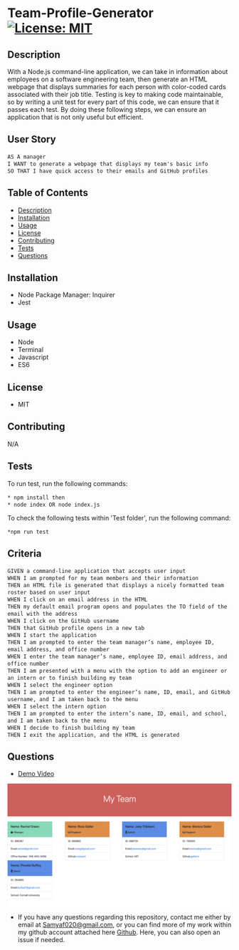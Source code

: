 # Team-Profile-Generator [![License: MIT](https://img.shields.io/badge/License-MIT-yellow.svg)](https://opensource.org/licenses/MIT)

## Description 

With a Node.js command-line application, we can take in information about employees on a software engineering team, then generate an HTML webpage that displays summaries for each person with color-coded cards associated with their job title. Testing is key to making code maintainable, so by writing a unit test for every part of this code, we can ensure that it passes each test. By doing these following steps, we can ensure an application that is not only useful but efficient.

## User Story

```
AS A manager
I WANT to generate a webpage that displays my team's basic info
SO THAT I have quick access to their emails and GitHub profiles
```

## Table of Contents
* [Description](#description)
* [Installation](#installation)
* [Usage](#usage)
* [License](#license)
* [Contributing](#contributing)
* [Tests](#tests)
* [Questions](#questions)

## Installation 

* Node Package Manager: Inquirer 
* Jest

## Usage

* Node
* Terminal
* Javascript
* ES6

## License

* MIT

## Contributing 

N/A

## Tests

To run test, run the following commands:

```
* npm install then
* node index OR node index.js
```
To check the following tests within 'Test folder', run the following command:
```
*npm run test
```

## Criteria
```
GIVEN a command-line application that accepts user input
WHEN I am prompted for my team members and their information
THEN an HTML file is generated that displays a nicely formatted team roster based on user input
WHEN I click on an email address in the HTML
THEN my default email program opens and populates the TO field of the email with the address
WHEN I click on the GitHub username
THEN that GitHub profile opens in a new tab
WHEN I start the application
THEN I am prompted to enter the team manager’s name, employee ID, email address, and office number
WHEN I enter the team manager’s name, employee ID, email address, and office number
THEN I am presented with a menu with the option to add an engineer or an intern or to finish building my team
WHEN I select the engineer option
THEN I am prompted to enter the engineer’s name, ID, email, and GitHub username, and I am taken back to the menu
WHEN I select the intern option
THEN I am prompted to enter the intern’s name, ID, email, and school, and I am taken back to the menu
WHEN I decide to finish building my team
THEN I exit the application, and the HTML is generated
```

## Questions

* [Demo Video](https://drive.google.com/file/d/12ynJW8ILGZ4giunP75aKGL6w__G-v23U/view)

![GitHub Logo](./assets/Team-Profile-Generator.png)

* If you have any questions regarding this repository, contact me either by email at Samyaf020@gmail.com, or you can find more of my work within my github account attached here [Github](https://github.com/Samya129). Here, you can also open an issue if needed.

